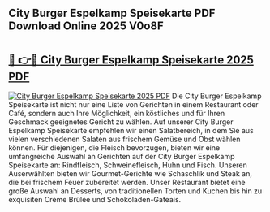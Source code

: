 ## City Burger Espelkamp Speisekarte PDF Download Online 2025 V0o8F

# <h2><a href="http://gc6iho.nevu.top/?p=City+Burger+Espelkamp+Speisekarte">🔗 👉🔴 City Burger Espelkamp Speisekarte 2025 PDF</a></h2>

[![City Burger Espelkamp Speisekarte 2025 PDF](https://i.imgur.com/dBaPXMq.png)](http://gc6iho.nevu.top/?p=City+Burger+Espelkamp+Speisekarte)
Die City Burger Espelkamp Speisekarte ist nicht nur eine Liste von Gerichten in einem Restaurant oder Café, sondern auch Ihre Möglichkeit, ein köstliches und für Ihren Geschmack geeignetes Gericht zu wählen. Auf unserer City Burger Espelkamp Speisekarte empfehlen wir einen Salatbereich, in dem Sie aus vielen verschiedenen Salaten aus frischem Gemüse und Obst wählen können. Für diejenigen, die Fleisch bevorzugen, bieten wir eine umfangreiche Auswahl an Gerichten auf der City Burger Espelkamp Speisekarte an: Rindfleisch, Schweinefleisch, Huhn und Fisch. Unseren Auserwählten bieten wir Gourmet-Gerichte wie Schaschlik und Steak an, die bei frischem Feuer zubereitet werden. Unser Restaurant bietet eine große Auswahl an Desserts, von traditionellen Torten und Kuchen bis hin zu exquisiten Crème Brûlée und Schokoladen-Gateais.
